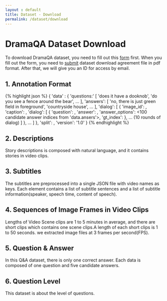 ```yaml
---
layout : default
title: Dataset - Download
permalink: /dataset/download
---
```


<link rel="stylesheet" href="/assets/css/dataset.css">

<div class="download content-container">
  <h1 class = "content-title">
    DramaQA Dataset Download
  </h1>
  <p class = "content-item">
    To download DramaQA dataset, you need to fill out this <a id="download_link" href="https://docs.google.com/forms/d/e/1FAIpQLSdqQTHp6-AiNQijHhcPAPvFV_6TFer06e6aWG1l_jRhRo2E5w/viewform">form</a> first.
    When you fill out the form, you need to <a id="download_link" href="/assets/dramaqa_download_agreement.docx">submit</a> dataset download agreement file in pdf format. After that, we will give you an ID for access by email.
  </p>
  <div class = "content-subcontainer">
    <h2 class="content-subtitle">
      1. Annotation Format
    </h2>
    <div class="content-item">
      <div class="dataset-field">
        {% highlight json  %}
    {
      'data' : {
        'questions:' [
          'does it have a dooknob',
          'do you see a fence around the bear',
          ...
        ],
        'answers': [
          'no, there is just green field in foreground',
          'countryside house',
          ...
        ],
        'dialog': [
          {
          'image_id': <image id>,
          'caption': <image caption>,
          'dialog': [
            { 
              'question': <index of question in 'data.questions' list>,
              'answer': <index of answer in 'data.answers' list>,
              'answer_options': <100 candidate answer indices from 'data.ansers'>,
              'gt_index': <index of 'answer' in 'answer_options'>
            },
            ... (10 rounds of dialog)
           ]
          },
          ...
        ]
      },
      'split': <VisDial split>,
      'version': '1.0'
    }
        {% endhighlight %}
      </div>
    </div>
  </div>
  <div class = "content-subcontainer">
    <h2 class="content-subtitle">
      2. Descriptions
    </h2>
    <p class="content-item">
      Story descriptions is composed with natural language, and it contains stories in video clips.
    </p>
  </div>
  <div class = "content-subcontainer">
    <h2 class="content-subtitle">
      3. Subtitles
    </h2>
    <p class="content-item">
      The subtitles are preprocessed into a single JSON file with video names as keys. Each element contains a list of subtitle sentences and a list of subtitle information(speaker, speech time, content of speech).
    </p>
  </div>
  <div class = "content-subcontainer">
    <h2 class="content-subtitle">
      4. Sequences of Image Frames in Video Clips
    </h2>
    <p class="content-item">
      Lengths of Video Scene clips are 1 to 5 minutes in average, and there are short clips which contains one scene clips.A length of each short clips is 1 to 50 seconds. we extracted image files at 3 frames per second(FPS).
    </p>
  </div>
  <div class = "content-subcontainer">
      <h2 class="content-subtitle">
        5. Question & Answer
      </h2>
      <p class="content-item">
        In this Q&A dataset, there is only one correct answer. Each data is composed of one question and five candidate answers.
      </p>
   </div>
   <div class = "content-subcontainer">
       <h2 class="content-subtitle">
         6. Question Level
       </h2>
       <p class="content-item">
         This dataset is about the level of questions.
       </p>
   </div>
</div>
